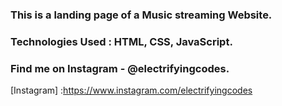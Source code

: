 ### This is a landing page of a Music streaming Website.

### Technologies Used : HTML, CSS, JavaScript.

### Find me on Instagram - @electrifyingcodes.

[Instagram] :https://www.instagram.com/electrifyingcodes